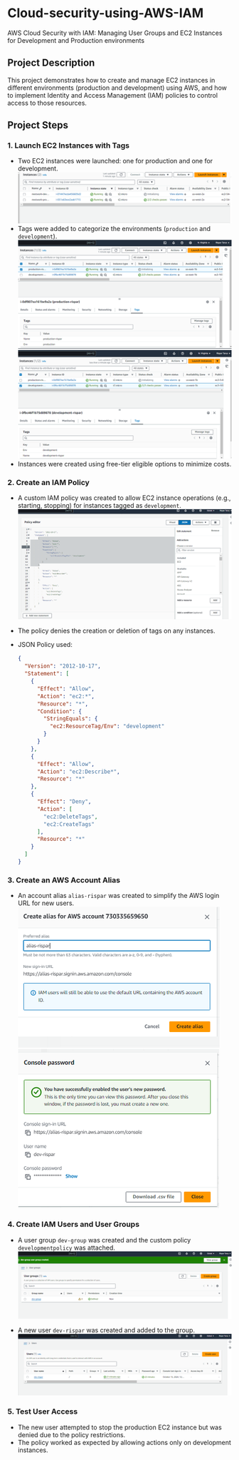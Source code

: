 # Cloud-security-using-AWS-IAM
AWS Cloud Security with IAM: Managing User Groups and EC2 Instances for Development and Production environments

## Project Description

This project demonstrates how to create and manage EC2 instances in different environments (production and development) using AWS, and how to implement Identity and Access Management (IAM) policies to control access to those resources.

## Project Steps

### 1. Launch EC2 Instances with Tags

- Two EC2 instances were launched: one for production and one for development.
![image alt]( https://github.com/ris21/Cloud-security-using-AWS-IAM/blob/main/EC2%20Instances.PNG)
- Tags were added to categorize the environments (`production` and `development`).
  ![image alt]( https://github.com/ris21/Cloud-security-using-AWS-IAM/blob/872fc5a88902f90d943216e393f5efbbd514723d/prod.%20tag%202.PNG)
![image alt](https://github.com/ris21/Cloud-security-using-AWS-IAM/blob/872fc5a88902f90d943216e393f5efbbd514723d/dev.%20tag%202.PNG)
- Instances were created using free-tier eligible options to minimize costs.

### 2. Create an IAM Policy

- A custom IAM policy was created to allow EC2 instance operations (e.g., starting, stopping) for instances tagged as `development`.
  ![image alt](https://github.com/ris21/Cloud-security-using-AWS-IAM/blob/7798c2bcfe48e23c1a129e75f9b69a4088b33bb4/json%20policy.PNG)
- The policy denies the creation or deletion of tags on any instances.
- JSON Policy used:

    ```json
    {    
      "Version": "2012-10-17",    
      "Statement": [        
        {            
          "Effect": "Allow",            
          "Action": "ec2:*",            
          "Resource": "*",            
          "Condition": {                
            "StringEquals": {                    
              "ec2:ResourceTag/Env": "development"                
            }            
          }        
        },        
        {            
          "Effect": "Allow",            
          "Action": "ec2:Describe*",            
          "Resource": "*"        
        },        
        {            
          "Effect": "Deny",            
          "Action": [                
            "ec2:DeleteTags",                
            "ec2:CreateTags"            
          ],            
          "Resource": "*"        
        }    
      ] 
    }
    ```

### 3. Create an AWS Account Alias

- An account alias `alias-rispar` was created to simplify the AWS login URL for new users.
 ![image alt]( https://github.com/ris21/Cloud-security-using-AWS-IAM/blob/4e3fc54cbed0ac5be37b5a256e114c77d48d16f0/alias.PNG)
![image alt](https://github.com/ris21/Cloud-security-using-AWS-IAM/blob/4e3fc54cbed0ac5be37b5a256e114c77d48d16f0/console%20sign-in.PNG)

### 4. Create IAM Users and User Groups

- A user group `dev-group` was created and the custom policy `developmentpolicy` was attached.
![image alt]( https://github.com/ris21/Cloud-security-using-AWS-IAM/blob/4e3fc54cbed0ac5be37b5a256e114c77d48d16f0/dev%20grp.PNG)
  
- A new user `dev-rispar` was created and added to the group.
![image alt](https://github.com/ris21/Cloud-security-using-AWS-IAM/blob/4e3fc54cbed0ac5be37b5a256e114c77d48d16f0/dev-rispar%20user%20create.PNG)

### 5. Test User Access

- The new user attempted to stop the production EC2 instance but was denied due to the policy restrictions.
- The policy worked as expected by allowing actions only on development instances.


